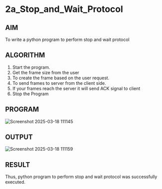 # 2a_Stop_and_Wait_Protocol
## AIM 
To write a python program to perform stop and wait protocol
## ALGORITHM
1. Start the program.
2. Get the frame size from the user
3. To create the frame based on the user request.
4. To send frames to server from the client side.
5. If your frames reach the server it will send ACK signal to client
6. Stop the Program
## PROGRAM
![Screenshot 2025-03-18 111145](https://github.com/user-attachments/assets/1ab2a881-536e-4d17-bc8b-7dec03c974a6)

## OUTPUT
![Screenshot 2025-03-18 111159](https://github.com/user-attachments/assets/0f1afa67-f03f-43c9-bf57-95ea030a43ca)

## RESULT
Thus, python program to perform stop and wait protocol was successfully executed.
